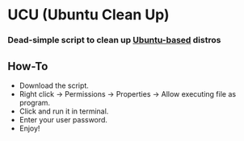 # UCU (Ubuntu Clean Up)
### Dead-simple script to clean up [Ubuntu-based](https://en.wikipedia.org/wiki/List_of_Linux_distributions#Ubuntu-based) distros

## How-To
- Download the script.
- Right click -> Permissions -> Properties -> Allow executing file as program.
- Click and run it in terminal.
- Enter your user password.
- Enjoy!
